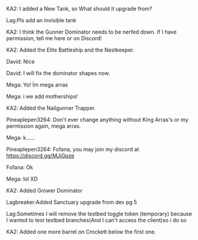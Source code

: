 KA2: I added a New Tank, so What should it upgrade from?

Lag:Pls add an invisible tank

KA2: I think the Gunner Dominator needs to be nerfed down. If I have permission, tell me here or on Discord!

KA2: Added the Elite Battleship and the Nestkeeper.

David: Nice

David: I will fix the dominator shapes now.

Mega: Yo! İm mega arras

Mega: i we add motherships!

KA2: Added the Nailgunner Trapper.

Pineaplepen3264: Don't ever change anything without King Arras's or my permission again, mega arras.

Mega: k......

Pineaplepen3264: Fofana, you may join my discord at https://discord.gg/MJjGpze

Fofana: Ok

Mega: lol XD

KA2: Added Grower Dominator

Lagbreaker:Added Sanctuary upgrade from dev pg 5

Lag:Sometimes I will remove the testbed toggle token (temporary) because I wanted to test testbed branches(And I can't access the client)so i do so

KA2: Added one more barrel on Crockett below the first one.
